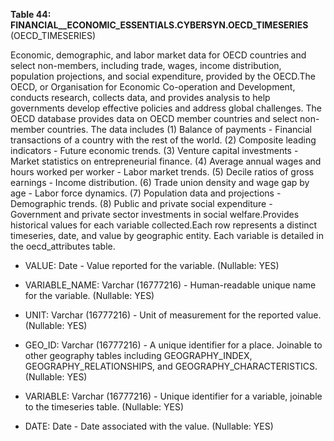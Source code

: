 **Table 44: FINANCIAL__ECONOMIC_ESSENTIALS.CYBERSYN.OECD_TIMESERIES** (OECD_TIMESERIES)

Economic, demographic, and labor market data for OECD countries and select non-members, including trade, wages, income distribution, population projections, and social expenditure, provided by the OECD.The OECD, or Organisation for Economic Co-operation and Development, conducts research, collects data, and provides analysis to help governments develop effective policies and address global challenges. The OECD database provides data on OECD member countries and select non-member countries. The data includes (1) Balance of payments - Financial transactions of a country with the rest of the world. (2) Composite leading indicators - Future economic trends. (3) Venture capital investments - Market statistics on entrepreneurial finance. (4) Average annual wages and hours worked per worker - Labor market trends. (5) Decile ratios of gross earnings - Income distribution. (6) Trade union density and wage gap by age - Labor force dynamics. (7) Population data and projections - Demographic trends. (8) Public and private social expenditure - Government and private sector investments in social welfare.Provides historical values for each variable collected.Each row represents a distinct timeseries, date, and value by geographic entity. Each variable is detailed in the oecd_attributes table.

- VALUE: Date - Value reported for the variable. (Nullable: YES)

- VARIABLE_NAME: Varchar (16777216) - Human-readable unique name for the variable. (Nullable: YES)

- UNIT: Varchar (16777216) - Unit of measurement for the reported value. (Nullable: YES)

- GEO_ID: Varchar (16777216) - A unique identifier for a place. Joinable to other geography tables including GEOGRAPHY_INDEX, GEOGRAPHY_RELATIONSHIPS, and GEOGRAPHY_CHARACTERISTICS. (Nullable: YES)

- VARIABLE: Varchar (16777216) - Unique identifier for a variable, joinable to the timeseries table. (Nullable: YES)

- DATE: Date - Date associated with the value. (Nullable: YES)

